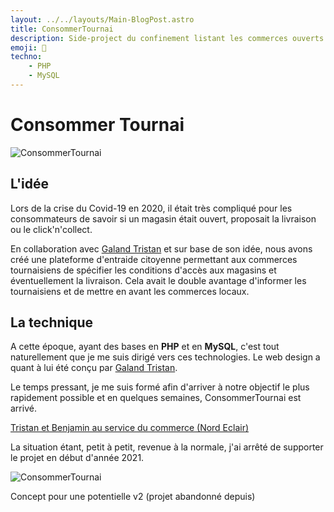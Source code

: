 ```yaml
---
layout: ../../layouts/Main-BlogPost.astro
title: ConsommerTournai
description: Side-project du confinement listant les commerces ouverts
emoji: 🍎
techno:
    - PHP
    - MySQL
---
```

# Consommer Tournai

![ConsommerTournai](/img/consommertournai_maq.webp)

## L'idée

Lors de la crise du Covid-19 en 2020, il était très compliqué pour les consommateurs de savoir si un magasin était ouvert, proposait la livraison ou le click'n'collect. 

En collaboration avec [Galand Tristan](https://galandtristan.be) et sur base de son idée, nous avons créé une plateforme d'entraide citoyenne permettant aux commerces tournaisiens de spécifier les conditions d'accès aux magasins et éventuellement la livraison. Cela avait le double avantage d'informer les tournaisiens et de mettre en avant les commerces locaux.

## La technique

A cette époque, ayant des bases en **PHP** et en **MySQL**, c'est tout naturellement que je me suis dirigé vers ces technologies. Le web design a quant à lui été conçu par [Galand Tristan](https://galandtristan.be).

Le temps pressant, je me suis formé afin d'arriver à notre objectif le plus rapidement possible et en quelques semaines, ConsommerTournai est arrivé. 

[Tristan et Benjamin au service du commerce (Nord Eclair)](https://nordeclair.sudinfo.be/694229/article/2020-11-25/tristan-et-benjamin-au-service-du-commerce)

La situation étant, petit à petit, revenue à la normale, j'ai arrêté de supporter le projet en début d'année 2021.

![ConsommerTournai](/img/consommertournai.webp)



Concept pour une potentielle v2 (projet abandonné depuis)